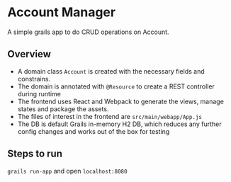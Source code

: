 # Account Manager

A simple grails app to do CRUD operations on Account.

Overview
--------
* A domain class `Account` is created with the necessary fields and constrains.
* The domain is annotated with `@Resource` to create a REST controller during runtime
* The frontend uses React and Webpack to generate the views, manage states and package the assets.
* The files of interest in the frontend are `src/main/webapp/App.js`
* The DB is default Grails in-memory H2 DB, which reduces any further config changes and works out of the box
for testing

Steps to run
------------

`grails run-app` and open `localhost:8080`




